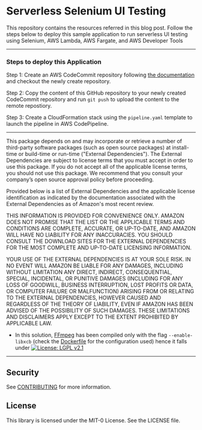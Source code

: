 # Serverless Selenium UI Testing

This repository contains the resources referred in this blog post. Follow the steps below to deploy this sample application to run serverless UI testing using Selenium, AWS Lambda, AWS Fargate, and AWS Developer Tools

***

### Steps to deploy this Application

Step 1: Create an AWS CodeCommit repository following [the documentation](https://docs.aws.amazon.com/codecommit/latest/userguide/how-to-create-repository.html) and checkout the newly create repository.

Step 2: Copy the content of this GitHub repository to your newly created CodeCommit repository and run `git push` to upload the content to the remote repostiory.

Step 3: Create a CloudFormation stack using the `pipeline.yaml` template to launch the pipeline in AWS CodePipeline.

***

This package depends on and may incorporate or retrieve a number of third-party
software packages (such as open source packages) at install-time or build-time
or run-time ("External Dependencies"). The External Dependencies are subject to
license terms that you must accept in order to use this package. If you do not
accept all of the applicable license terms, you should not use this package. We
recommend that you consult your company’s open source approval policy before
proceeding.

Provided below is a list of External Dependencies and the applicable license
identification as indicated by the documentation associated with the External
Dependencies as of Amazon's most recent review.

THIS INFORMATION IS PROVIDED FOR CONVENIENCE ONLY. AMAZON DOES NOT PROMISE THAT
THE LIST OR THE APPLICABLE TERMS AND CONDITIONS ARE COMPLETE, ACCURATE, OR
UP-TO-DATE, AND AMAZON WILL HAVE NO LIABILITY FOR ANY INACCURACIES. YOU SHOULD
CONSULT THE DOWNLOAD SITES FOR THE EXTERNAL DEPENDENCIES FOR THE MOST COMPLETE
AND UP-TO-DATE LICENSING INFORMATION.

YOUR USE OF THE EXTERNAL DEPENDENCIES IS AT YOUR SOLE RISK. IN NO EVENT WILL
AMAZON BE LIABLE FOR ANY DAMAGES, INCLUDING WITHOUT LIMITATION ANY DIRECT,
INDIRECT, CONSEQUENTIAL, SPECIAL, INCIDENTAL, OR PUNITIVE DAMAGES (INCLUDING
FOR ANY LOSS OF GOODWILL, BUSINESS INTERRUPTION, LOST PROFITS OR DATA, OR
COMPUTER FAILURE OR MALFUNCTION) ARISING FROM OR RELATING TO THE EXTERNAL
DEPENDENCIES, HOWEVER CAUSED AND REGARDLESS OF THE THEORY OF LIABILITY, EVEN
IF AMAZON HAS BEEN ADVISED OF THE POSSIBILITY OF SUCH DAMAGES. THESE LIMITATIONS
AND DISCLAIMERS APPLY EXCEPT TO THE EXTENT PROHIBITED BY APPLICABLE LAW.

* In this solution, [FFmpeg](https://ffmpeg.org/) has been compiled only with the flag `--enable-libxcb` (check the [Dockerfile](Dockerfile) for the configuration used) hence it falls under [![License: LGPL v2.1](https://img.shields.io/badge/License-LGPLv2.1-blue)](http://www.gnu.org/licenses/old-licenses/lgpl-2.1.html)  

***

## Security

See [CONTRIBUTING](CONTRIBUTING.md#security-issue-notifications) for more information.

## License

This library is licensed under the MIT-0 License. See the LICENSE file.

